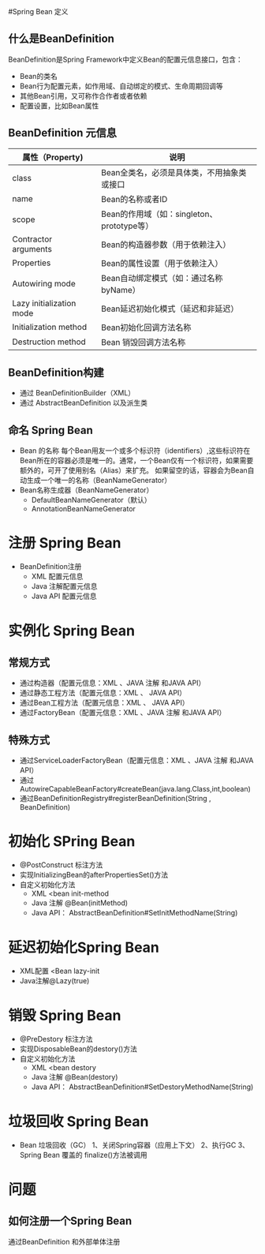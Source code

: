 #Spring Bean 定义

## 什么是BeanDefinition
BeanDefinition是Spring Framework中定义Bean的配置元信息接口，包含：
* Bean的类名
* Bean行为配置元素，如作用域、自动绑定的模式、生命周期回调等
* 其他Bean引用，又可称作合作者或者依赖
* 配置设置，比如Bean属性

##  BeanDefinition 元信息
|  属性（Property)   | 说明  |
|  ----  | ----  |
| class  | Bean全类名，必须是具体类，不用抽象类或接口 |
| name  | Bean的名称或者ID |
| scope  | Bean的作用域（如：singleton、prototype等） |
| Contractor arguments  | Bean的构造器参数（用于依赖注入） |
| Properties  |  Bean的属性设置（用于依赖注入） |
| Autowiring mode  |  Bean自动绑定模式（如：通过名称byName） |
| Lazy initialization mode  |  Bean延迟初始化模式（延迟和非延迟） |
| Initialization method  |  Bean初始化回调方法名称 |
| Destruction method  | Bean 销毁回调方法名称 |

## BeanDefinition构建
* 通过 BeanDefinitionBuilder（XML）
* 通过 AbstractBeanDefinition 以及派生类

## 命名 Spring Bean
* Bean 的名称
每个Bean用友一个或多个标识符（identifiers）,这些标识符在Bean所在的容器必须是唯一的。通常，一个Bean仅有一个标识符，如果需要额外的，可开了使用别名（Alias）来扩充。
如果留空的话，容器会为Bean自动生成一个唯一的名称（BeanNameGenerator）
* Bean名称生成器（BeanNameGenerator）
    * DefaultBeanNameGenerator（默认）
    * AnnotationBeanNameGenerator
 
# 注册 Spring Bean
* BeanDefinition注册
    * XML 配置元信息
    * Java 注解配置元信息
    * Java API 配置元信息
  
# 实例化 Spring Bean
## 常规方式
* 通过构造器（配置元信息：XML 、JAVA 注解 和JAVA API）
* 通过静态工程方法（配置元信息：XML 、 JAVA API）
* 通过Bean工程方法（配置元信息：XML 、 JAVA API）
* 通过FactoryBean（配置元信息：XML 、JAVA 注解 和JAVA API）
## 特殊方式
* 通过ServiceLoaderFactoryBean（配置元信息：XML 、JAVA 注解 和JAVA API）
* 通过AutowireCapableBeanFactory#createBean(java.lang.Class,int,boolean)
* 通过BeanDefinitionRegistry#registerBeanDefinition(String , BeanDefinition)

# 初始化 SPring Bean
* @PostConstruct 标注方法
* 实现InitializingBean的afterPropertiesSet()方法
* 自定义初始化方法
    * XML <bean init-method
    * Java 注解 @Bean(initMethod)
    * Java API： AbstractBeanDefinition#SetInitMethodName(String)
    
# 延迟初始化Spring Bean
* XML配置 <Bean lazy-init
* Java注解@Lazy(true)

# 销毁 Spring Bean
* @PreDestory 标注方法
* 实现DisposableBean的destory()方法
* 自定义初始化方法
    * XML <bean destory
    * Java 注解 @Bean(destory)
    * Java API： AbstractBeanDefinition#SetDestoryMethodName(String)
    
# 垃圾回收 Spring  Bean
* Bean 垃圾回收（GC）
1、关闭Spring容器（应用上下文）
2、执行GC
3、Spring Bean 覆盖的 finalize()方法被调用



# 问题
## 如何注册一个Spring Bean
通过BeanDefinition 和外部单体注册